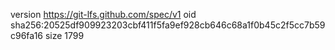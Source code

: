 version https://git-lfs.github.com/spec/v1
oid sha256:20525df909923203cbf411f5fa9ef928cb646c68a1f0b45c2f5cc7b59c96fa16
size 1799
